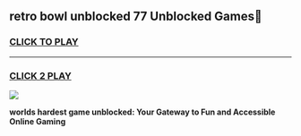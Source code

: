 
## retro bowl unblocked 77 Unblocked Games👋
<h3>
<a href="https://premium.freeplayer.one?title=retro_bowl_unblocked_77&ref=16F">CLICK TO PLAY</a></h3>
<hr>

<h3>
<a href="https://premium.freeplayer.one?title=retro_bowl_unblocked_77&ref=16F">CLICK 2 PLAY</a>
  
</h3>

<a href="https://premium.freeplayer.one?title=retro_bowl_unblocked_77&ref=16F/"><img src="https://clearcache.store/games.png"></a>


**worlds hardest game unblocked: Your Gateway to Fun and Accessible Online Gaming**
